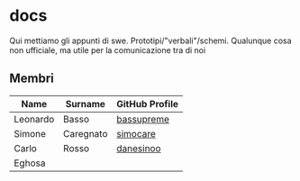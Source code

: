 # docs
Qui mettiamo gli appunti di swe. Prototipi/"verbali"/schemi. Qualunque cosa 
non ufficiale, ma utile per la comunicazione tra di noi

## Membri

| Name | Surname | GitHub Profile |
| - | - | - |
| Leonardo | Basso | [bassupreme](https://github.com/bassupreme) |
| Simone | Caregnato | [simocare](https://github.com/simocare) |
| Carlo | Rosso | [danesinoo](https://github.com/danesinoo) |
| Eghosa | | |
